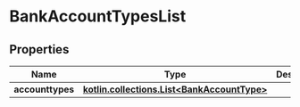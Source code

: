 
# BankAccountTypesList

## Properties
Name | Type | Description | Notes
------------ | ------------- | ------------- | -------------
**accounttypes** | [**kotlin.collections.List&lt;BankAccountType&gt;**](BankAccountType.md) |  | 




